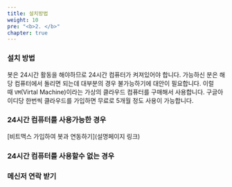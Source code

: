 ```yaml
---
title: 설치방법
weight: 10
pre: "<b>2. </b>"
chapter: true
---
```


### 설치 방법

봇은 24시간 활동을 해야하므로 24시간 컴퓨터가 켜져있어야 합니다. 가능하신 분은 해당 컴퓨터에서 돌리면 되는데 대부분의 경우 불가능하기에 대안이 필요합니다.
이럴때 `VM`(Virtal Machine)이라는 가상의 클라우드 컴퓨터를 구매해서 사용합니다. 
구글아이디당 한번씩 클라우드를 가입하면 무료로 5개월 정도 사용이 가능합니다.


### 24시간 컴퓨터를 사용가능한 경우

[비트맥스 가입하여 봇과 연동하기](설명페이지 링크)

### 24시간 컴퓨터를 사용할수 없는 경우


### 메신저 연락 받기
